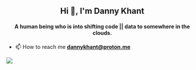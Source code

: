 <h2 align="center">Hi 👋, I'm Danny Khant</h2>
<h4 align="center">A human being who is into shifting code || data to somewhere in the clouds.</h4>

- 📫 How to reach me **dannykhant@proton.me**

![](https://github-readme-stats.vercel.app/api/top-langs/?username=dannykhant&theme=dark&hide_border=true&include_all_commits=false&count_private=false&layout=compact)
